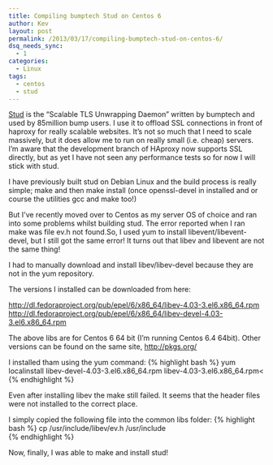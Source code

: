 ```yaml
---
title: Compiling bumptech Stud on Centos 6
author: Kev
layout: post
permalink: /2013/03/17/compiling-bumptech-stud-on-centos-6/
dsq_needs_sync:
  - 1
categories:
  - Linux
tags:
  - centos
  - stud
---
```

<a href="https://github.com/bumptech/stud" target="_blank">Stud</a> is the &#8220;Scalable TLS Unwrapping Daemon&#8221; written by bumptech and used by 85million bump users. I use it to offload SSL connections in front of haproxy for really scalable websites. It&#8217;s not so much that I need to scale massively, but it does allow me to run on really small (i.e. cheap) servers. I&#8217;m aware that the development branch of HAproxy now supports SSL directly, but as yet I have not seen any performance tests so for now I will stick with stud.

I have previously built stud on Debian Linux and the build process is really simple; make and then make install (once openssl-devel in installed and or course the utilities gcc and make too!)

But I've recently moved over to Centos as my server OS of choice and ran into some problems whilst building stud. The error reported when I ran make was file ev.h not found.<!--more-->So, I used yum to install libevent/libevent-devel, but I still got the same error! It turns out that libev and libevent are not the same thing!

I had to manually download and install libev/libev-devel because they are not in the yum repository.

The versions I installed can be downloaded from here:

<a href="http://dl.fedoraproject.org/pub/epel/6/x86_64/libev-4.03-3.el6.x86_64.rpm" target="_blank">http://dl.fedoraproject.org/pub/epel/6/x86_64/libev-4.03-3.el6.x86_64.rpm</a><br />
<a href="http://dl.fedoraproject.org/pub/epel/6/x86_64/libev-devel-4.03-3.el6.x86_64.rpm" target="_blank">http://dl.fedoraproject.org/pub/epel/6/x86_64/libev-devel-4.03-3.el6.x86_64.rpm</a>

The above libs are for Centos 6 64 bit (I&#8217;m running Centos 6.4 64bit). Other versions can be found on the same site, <a href="http://pkgs.org/" target="_blank">http://pkgs.org/</a>

I installed tham using the yum command:
{% highlight bash %}
yum localinstall libev-devel-4.03-3.el6.x86_64.rpm libev-4.03-3.el6.x86_64.rpm<
{% endhighlight %}

Even after installing libev the make still failed. It seems that the header files were not installed to the correct place.

I simply copied the following file into the common libs folder:
{% highlight bash %}
cp /usr/include/libev/ev.h /usr/include<br />
{% endhighlight %}
 
Now, finally, I was able to make and install stud!
